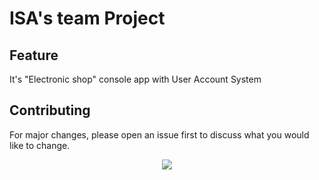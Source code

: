# ISA's team Project

## Feature
It's "Electronic shop" console app with User Account System

## Contributing
For major changes, please open an issue first to discuss what you would like to change.

<p align="center">
  <img src="https://user-images.githubusercontent.com/88478815/218784874-98717460-d219-4dbe-93ad-c6ee365e1c3d.jpg">
</p>
